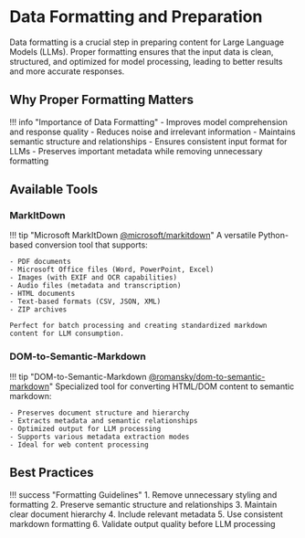 # Data Formatting and Preparation

Data formatting is a crucial step in preparing content for Large Language Models (LLMs). Proper formatting ensures that the input data is clean, structured, and optimized for model processing, leading to better results and more accurate responses.



## Why Proper Formatting Matters

!!! info "Importance of Data Formatting"
    - Improves model comprehension and response quality
    - Reduces noise and irrelevant information
    - Maintains semantic structure and relationships
    - Ensures consistent input format for LLMs
    - Preserves important metadata while removing unnecessary formatting

## Available Tools

### MarkItDown

!!! tip "Microsoft MarkItDown [@microsoft/markitdown](https://github.com/microsoft/markitdown)"
    A versatile Python-based conversion tool that supports:
    
    - PDF documents
    - Microsoft Office files (Word, PowerPoint, Excel)
    - Images (with EXIF and OCR capabilities)
    - Audio files (metadata and transcription)
    - HTML documents
    - Text-based formats (CSV, JSON, XML)
    - ZIP archives
    
    Perfect for batch processing and creating standardized markdown content for LLM consumption.

### DOM-to-Semantic-Markdown

!!! tip "DOM-to-Semantic-Markdown [@romansky/dom-to-semantic-markdown](https://github.com/romansky/dom-to-semantic-markdown)"
    Specialized tool for converting HTML/DOM content to semantic markdown:
    
    - Preserves document structure and hierarchy
    - Extracts metadata and semantic relationships
    - Optimized output for LLM processing
    - Supports various metadata extraction modes
    - Ideal for web content processing

## Best Practices

!!! success "Formatting Guidelines"
    1. Remove unnecessary styling and formatting
    2. Preserve semantic structure and relationships
    3. Maintain clear document hierarchy
    4. Include relevant metadata
    5. Use consistent markdown formatting
    6. Validate output quality before LLM processing
